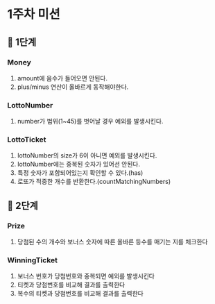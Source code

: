 # 1주차 미션
## 🎲  1단계
### Money
1. amount에 음수가 들어오면 안된다.
2. plus/minus 연산이 올바르게 동작해야한다.

### LottoNumber
1. number가 범위(1~45)를 벗어날 경우 예외를 발생시킨다.

### LottoTicket
1. lottoNumber의 size가 6이 아니면 예외를 발생시킨다.
2. lottoNumber에는 중복된 숫자가 있어선 안된다.
3. 특정 숫자가 포함되어있는지 확인할 수 있다.(has)
4. 로또가 적중한 개수를 반환한다.(countMatchingNumbers)

## 🎲  2단계
### Prize
1. 당첨된 수의 개수와 보너스 숫자에 따른 올바른 등수를 매기는 지를 체크한다

### WinningTicket
1. 보너스 번호가 당첨번호와 중복되면 예외를 발생시킨다
2. 티켓과 당첨번호를 비교해 결과를 출력한다
3. 복수의 티켓과 당첨번호를 비교해 결과를 출력한다